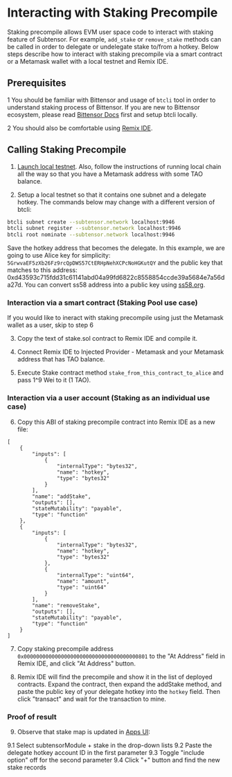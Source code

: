 # Interacting with Staking Precompile

Staking precompile allows EVM user space code to interact with staking feature of Subtensor. For example, `add_stake` or `remove_stake` methods can be called in order to delegate or undelegate stake to/from a hotkey. Below steps describe how to interact with staking precompile via a smart contract or a Metamask wallet with a local testnet and Remix IDE.

## Prerequisites

1 You should be familiar with Bittensor and usage of `btcli` tool in order to understand staking process of Bittensor. If you are new to Bittensor ecosystem, please read [Bittensor Docs](https://docs.bittensor.com/) first and setup btcli locally. 

2 You should also be comfortable using [Remix IDE](https://remix.ethereum.org/).

## Calling Staking Precompile

1. [Launch local testnet](./running-locally.md). Also, follow the instructions of running local chain all the way so that you have a Metamask address with some TAO balance.

2. Setup a local testnet so that it contains one subnet and a delegate hotkey. The commands below may change with a different version of btcli:

```bash
btcli subnet create --subtensor.network localhost:9946
btcli subnet register --subtensor.network localhost:9946
btcli root nominate --subtensor.network localhost:9946 
```

Save the hotkey address that becomes the delegate. In this example, we are going to use Alice key for simplicity: `5GrwvaEF5zXb26Fz9rcQpDWS57CtERHpNehXCPcNoHGKutQY` and the public key that matches to this address: 0xd43593c715fdd31c61141abd04a99fd6822c8558854ccde39a5684e7a56da27d. You can convert ss58 address into a public key using [ss58.org](https://ss58.org/).

### Interaction via a smart contract (Staking Pool use case)

If you would like to ineract with staking precompile using just the Metamask wallet as a user, skip to step 6

3. Copy the text of stake.sol contract to Remix IDE and compile it.

4. Connect Remix IDE to Injected Provider - Metamask and your Metamask address that has TAO balance.

5. Execute Stake contract method `stake_from_this_contract_to_alice` and pass 1^9 Wei to it (1 TAO).

### Interaction via a user account (Staking as an individual use case)

6. Copy this ABI of staking precompile contract into Remix IDE as a new file:

```
[
    {
        "inputs": [
            {
                "internalType": "bytes32",
                "name": "hotkey",
                "type": "bytes32"
            }
        ],
        "name": "addStake",
        "outputs": [],
        "stateMutability": "payable",
        "type": "function"
    },
    {
        "inputs": [
            {
                "internalType": "bytes32",
                "name": "hotkey",
                "type": "bytes32"
            },
            {
                "internalType": "uint64",
                "name": "amount",
                "type": "uint64"
            }
        ],
        "name": "removeStake",
        "outputs": [],
        "stateMutability": "payable",
        "type": "function"
    }
]
```

7. Copy staking precompile address `0x0000000000000000000000000000000000000801` to the "At Address" field in Remix IDE, and click "At Address" button.

8. Remix IDE will find the precompile and show it in the list of deployed contracts. Expand the contract, then expand the addStake method, and paste the public key of your delegate hotkey into the `hotkey` field. Then click "transact" and wait for the transaction to mine.

### Proof of result

9. Observe that stake map is updated in [Apps UI](https://polkadot.js.org/apps/?rpc=ws%3A%2F%2F127.0.0.1%3A9946#/chainstate):

9.1 Select subtensorModule + stake in the drop-down lists
9.2 Paste the delegate hotkey account ID in the first parameter
9.3 Toggle "include option" off for the second parameter
9.4 Click "+" button and find the new stake records


